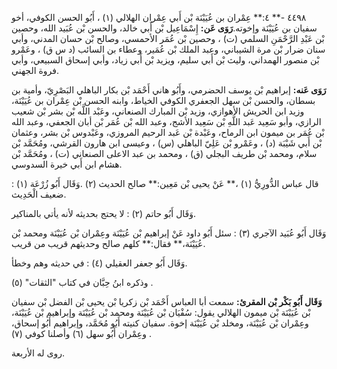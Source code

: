 ٤٤٩٨ -** ٤:** عِمْران بن عُيَيْنَة بْن أَبي عِمْران الهلالي (١) ، أَبُو الحسن الكوفي، أخو سفيان بن عُيَيْنَة وإخوته.**رَوَى عَن:** إِسْمَاعِيل بْن أَبي خالد، والحسن بْن عُبَيد الله، وحصين بْن عَبْدِ الرَّحْمَنِ السلمي (ت) ، وحصين بْن عُمَر الأحمسي، وصالح بْن حسان المدني، وأبي سنان ضرار بْن مرة الشيباني، وعبد الملك بْن عُمَير، وعطاء بن السائب (د س ق) ، وعَمْرو بْن منصور الهمداني، وليث بْن أَبي سليم، ويزيد بْن أَبي زياد، وأبي إسحاق السبيعي، وأبي فروة الجهني.

**رَوَى عَنه:** إبراهيم بْن يوسف الحضرمي، وأَبُو هاني أَحْمَد بْن بكار الباهلي البَصْرِيّ، وأمية بن بسطان، والحسن بْن سهل الجعفري الكوفي الخياط، وابنه الحسن بْن عِمْران بن عُيَيْنَة، وزيد ابن الحريش الأهوازي، وزيد بْن المبارك الصنعاني، وعَبْد اللَّه بْن بشر بْن شعيب الرازي، وأبو سَعِيد عَبد اللَّهِ بْن سَعِيد الأشج، وعبد الله بْن عُمَر بْن أبان الجعفي، وعبد الله بْن عُمَر بن ميمون ابن الرماح، وعَبْدة بْن عَبد الرحيم المروزي، وعَبْدوس بْن بشر، وعثمان بْن أَبي شَيْبَة (د) ، وعَمْرو بْن عَلِيّ الباهلي (س) ، وعيسى ابن هارون القرشي، ومُحَمَّد بْن سلام، ومحمد بْن طريف البجلي (ق) ، ومحمد بن عبد الاعلى الصنعاني (ت) ، ومُحَمَّد بْن هشام ابن أَبي خيرة السدوسي.

قال عباس الدُّورِيُّ (١) ،** عَنْ يحيى بْن مَعِين:** صالح الحديث (٢) .وَقَال أَبُو زُرْعَة (١) : ضعيف الْحَدِيث.

وَقَال أَبُو حاتم (٢) : لا يحتج بحديثه لأنه يأتي بالمناكير.

وَقَال أَبُو عُبَيد الآجري (٣) : سئل أَبُو داود عَنْ إبراهيم بْن عُيَيْنَة وعِمْران بْن عُيَيْنَة ومحمد بْن عُيَيْنَة،** فقال:** كلهم صالح وحديثهم قريب من قريب.

وَقَال أَبُو جعفر العقيلي (٤) : في حديثه وهم وخطأ.

وذكره ابنُ حِبَّان في كتاب "الثقات" (٥) .

**وَقَال أَبُو بَكْر بْن المقرئ:** سمعت أبا العباس أَحْمَد بْن زكريا بْن يحيى بْن الفضل بْن سفيان بْن عُيَيْنَة بْن ميمون الهلالي يقول: سُفْيَان بْن عُيَيْنَة ومحمد بْن عُيَيْنَة وإبراهيم بْن عُيَيْنَة، وعِمْران بْن عُيَيْنَة، ومخلد بْن عُيَيْنَة إخوة. سفيان كنيته أَبُو مُحَمَّد، وإبراهيم أَبُو إسحاق، وعِمْران أَبُو سهل (٦) وأصلنا كوفي (٧) .

روى له الأربعة.